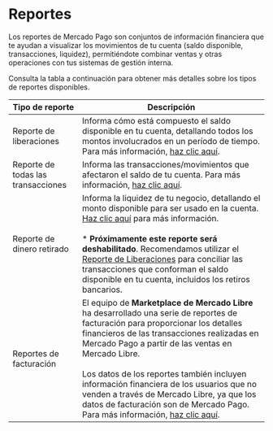 # Reportes

Los reportes de Mercado Pago son conjuntos de información financiera que te ayudan a visualizar los movimientos de tu cuenta (saldo disponible, transacciones, liquidez), permitiéndote combinar ventas y otras operaciones con tus sistemas de gestión interna.

Consulta la tabla a continuación para obtener más detalles sobre los tipos de reportes disponibles.

| Tipo de reporte | Descripción |
|---|---|
| Reporte de liberaciones| Informa cómo está compuesto el saldo disponible en tu cuenta, detallando todos los montos involucrados en un período de tiempo. Para más información, [haz clic aquí](https://www.mercadopago.com.br/developers/es/guides/manage-account/reports/released-money/introduction).|
| Reporte de todas las transacciones| Informa las transacciones/movimientos que afectaron el saldo de tu cuenta. Para más información, [haz clic aquí](https://www.mercadopago.com.br/developers/es/guides/manage-account/reports/account-money/introduction).|
| Reporte de dinero retirado| Informa la liquidez de tu negocio, detallando el monto disponible para ser usado en la cuenta. [Haz clic aquí](https://www.mercadopago.com.br/developers/es/guides/manage-account/reports/available-money/introduction) para más información. <br><br>* **Próximamente este reporte será deshabilitado**. Recomendamos utilizar el [Reporte de Liberaciones](https://dev.mercadopago.com.br:8443/developers/es/guides/manage-account/reports/released-money/introduction) para conciliar las transacciones que conforman el saldo disponible en tu cuenta, incluidos los retiros bancarios.|
| Reportes de facturación| El equipo de **Marketplace de Mercado Libre** ha desarrollado una serie de reportes de facturación para proporcionar los detalles financieros de las transacciones realizadas en Mercado Pago a partir de las ventas en Mercado Libre. <br><br>Los datos de los reportes también incluyen información financiera de los usuarios que no venden a través de Mercado Libre, ya que los datos de facturación son de Mercado Pago. Para más información, [haz clic aquí](https://developers.mercadolibre.com.ar/es_ar/reportes-de-facturacion).|